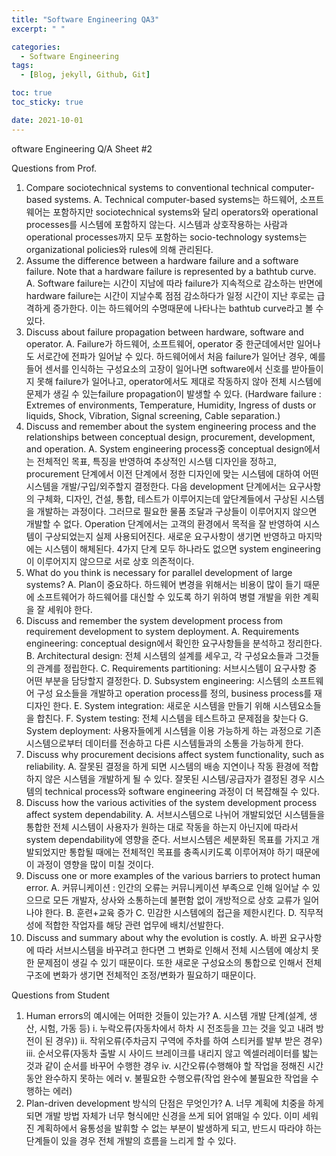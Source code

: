```yaml
---
title: "Software Engineering QA3"
excerpt: " "

categories:
  - Software Engineering
tags:
  - [Blog, jekyll, Github, Git]

toc: true
toc_sticky: true

date: 2021-10-01
---
```


oftware Engineering Q/A Sheet #2

Questions from Prof.

1. Compare sociotechnical systems to conventional technical computer-based systems.
   A. Technical computer-based systems는 하드웨어, 소프트웨어는 포함하지만 sociotechnical systems와 달리 operators와 operational processes를 시스템에 포함하지 않는다. 시스템과 상호작용하는 사람과 operational processes까지 모두 포함하는 socio-technology systems는 organizational policies와 rules에 의해 관리된다.
2. Assume the difference between a hardware failure and a software failure. Note that a hardware failure is represented by a bathtub curve.
   A. Software failure는 시간이 지남에 따라 failure가 지속적으로 감소하는 반면에 hardware failure는 시간이 지날수록 점점 감소하다가 일정 시간이 지난 후로는 급격하게 증가한다. 이는 하드웨어의 수명때문에 나타나는 bathtub curve라고 볼 수 있다.
3. Discuss about failure propagation between hardware, software and operator.
   A. Failure가 하드웨어, 소프트웨어, operator 중 한군데에서만 일어나도 서로간에 전파가 일어날 수 있다. 하드웨어에서 처음 failure가 일어난 경우, 예를 들어 센서를 인식하는 구성요소의 고장이 일어나면 software에서 신호를 받아들이지 못해 failure가 일어나고, operator에서도 제대로 작동하지 않아 전체 시스템에 문제가 생길 수 있는failure propagation이 발생할 수 있다.
   (Hardware failure : Extremes of environments, Temperature, Humidity, Ingress of dusts or liquids, Shock, Vibration, Signal screening, Cable separation.)
4. Discuss and remember about the system engineering process and the relationships between conceptual design, procurement, development, and operation.
   A. System engineering process중 conceptual design에서는 전체적인 목표, 특징을 반영하여 추상적인 시스템 디자인을 정하고, procurement 단계에서 이전 단계에서 정한 디자인에 맞는 시스템에 대하여 어떤 시스템을 개발/구입/외주할지 결정한다. 다음 development 단계에서는 요구사항의 구체화, 디자인, 건설, 통합, 테스트가 이루어지는데 앞단계들에서 구상된 시스템을 개발하는 과정이다. 그러므로 필요한 물품 조달과 구상들이 이루어지지 않으면 개발할 수 없다. Operation 단계에서는 고객의 환경에서 목적을 잘 반영하여 시스템이 구상되었는지 실제 사용되어진다. 새로운 요구사항이 생기면 반영하고 마지막에는 시스템이 해체된다. 4가지 단계 모두 하나라도 없으면 system engineering이 이루어지지 않으므로 서로 상호 의존적이다.
5. What do you think is necessary for parallel development of large systems?
   A. Plan이 중요하다. 하드웨어 변경을 위해서는 비용이 많이 들기 때문에 소프트웨어가 하드웨어를 대신할 수 있도록 하기 위하여 병렬 개발을 위한 계획을 잘 세워야 한다.
6. Discuss and remember the system development process from requirement development to system deployment.
   A. Requirements engineering: conceptual design에서 확인한 요구사항들을 분석하고 정리한다.
   B. Architectural design: 전체 시스템의 설계를 세우고, 각 구성요소들과 그것들의 관계를 정립한다.
   C. Requirements partitioning: 서브시스템이 요구사항 중 어떤 부분을 담당할지 결정한다.
   D. Subsystem engineering: 시스템의 소프트웨어 구성 요소들을 개발하고 operation process를 정의, business process를 재디자인 한다.
   E. System integration: 새로운 시스템을 만들기 위해 시스템요소들을 합친다.
   F. System testing: 전체 시스템을 테스트하고 문제점을 찾는다
   G. System deployment: 사용자들에게 시스템을 이용 가능하게 하는 과정으로 기존 시스템으로부터 데이터를 전송하고 다른 시스템들과의 소통을 가능하게 한다.
7. Discuss why procurement decisions affect system functionality, such as reliability.
   A. 잘못된 결정을 하게 되면 시스템의 배송 지연이나 작동 환경에 적합하지 않은 시스템을 개발하게 될 수 있다. 잘못된 시스템/공급자가 결정된 경우 시스템의 technical process와 software engineering 과정이 더 복잡해질 수 있다.
8. Discuss how the various activities of the system development process affect system dependability.
   A. 서브시스템으로 나뉘어 개발되었던 시스템들을 통합한 전체 시스템이 사용자가 원하는 대로 작동을 하는지 아닌지에 따라서 system dependability에 영향을 준다. 서브시스템은 세분화된 목표를 가지고 개발되었지만 통합될 때에는 전체적인 목표를 충족시키도록 이루어져야 하기 때문에 이 과정이 영향을 많이 미칠 것이다.
9. Discuss one or more examples of the various barriers to protect human error.
   A. 커뮤니케이션 : 인간의 오류는 커뮤니케이션 부족으로 인해 일어날 수 있으므로 모든 개발자, 상사와 소통하는데 불편함 없이 개방적으로 상호 교류가 일어나야 한다.
   B. 훈련+교육 증가
   C. 민감한 시스템에의 접근을 제한시킨다.
   D. 직무적성에 적합한 작업자를 해당 관련 업무에 배치/선발한다.
10. Discuss and summary about why the evolution is costly.
    A. 바뀐 요구사항에 따라 서브시스템을 바꾸려고 한다면 그 변화로 인해서 전체 시스템에 예상치 못한 문제점이 생길 수 있기 때문이다. 또한 새로운 구성요소의 통합으로 인해서 전체 구조에 변화가 생기면 전체적인 조정/변화가 필요하기 때문이다.

Questions from Student

1. Human errors의 예시에는 어떠한 것들이 있는가?
   A. 시스템 개발 단계(설계, 생산, 시험, 가동 등)
   i. 누락오류(자동차에서 하차 시 전조등을 끄는 것을 잊고 내려 방전이 된 경우))
   ii. 작위오류(주차금지 구역에 주차를 하여 스티커를 발부 받은 경우)
   iii. 순서오류(자동차 출발 시 사이드 브레이크를 내리지 않고 엑셀러레이터를 밟는 것과 같이 순서를 바꾸어 수행한 경우
   iv. 시간오류(수행해야 할 작업을 정해진 시간동안 완수하지 못하는 에러
   v. 불필요한 수행오류(작업 완수에 불필요한 작업을 수행하는 에러)
2. Plan-driven development 방식의 단점은 무엇인가?
   A. 너무 계획에 치중을 하게 되면 개발 방법 자체가 너무 형식에만 신경을 쓰게 되어 얽매일 수 있다. 이미 세워진 계획하에서 융통성을 발휘할 수 없는 부분이 발생하게 되고, 반드시 따라야 하는 단계들이 있을 경우 전체 개발의 흐름을 느리게 할 수 있다.
